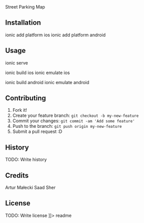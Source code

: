 <snippet>
  <content><![CDATA[
# ${1:SPASEY}

Street Parking Map

## Installation

ionic add platform ios
ionic add platform android

## Usage

ionic serve

ionic build ios
ionic emulate ios   

ionic build android
ionic emulate android

## Contributing

1. Fork it!
2. Create your feature branch: `git checkout -b my-new-feature`
3. Commit your changes: `git commit -am 'Add some feature'`
4. Push to the branch: `git push origin my-new-feature`
5. Submit a pull request :D

## History

TODO: Write history

## Credits

Artur Małecki
Saad Sher

## License

TODO: Write license
]]></content>
  <tabTrigger>readme</tabTrigger>
</snippet>
